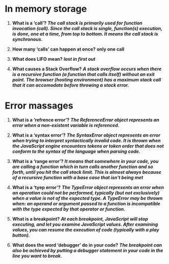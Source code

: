 # In memory storage


1. **What is a ‘call’?**
***The call stack is primarily used for function invocation (call). Since the call stack is single, function(s) execution, is done, one at a time, from top to bottom. It means the call stack is synchronous.***

2. **How many ‘calls’ can happen at once?**
**only one call**

3. **What does LIFO mean?**
***last in first out***

5. **What causes a Stack Overflow?**
***A stack overflow occurs when there is a recursive function (a function that calls itself) without an exit point. The browser (hosting environment) has a maximum stack call that it can accomodate before throwing a stack error.***

# Error massages

1. **What is a ‘refrence error’?**
***The ReferenceError object represents an error when a non-existent variable is referenced.***

2. **What is a ‘syntax error’?**
***The SyntaxError object represents an error when trying to interpret syntactically invalid code. It is thrown when the JavaScript engine encounters tokens or token order that does not conform to the syntax of the language when parsing code.***

3. **What is a ‘range error’?**
***It means that somewhere in your code, you are calling a function which in turn calls another function and so forth, until you hit the call stack limit. This is almost always because of a recursive function with a base case that isn't being met***

4. **What is a ‘tyep error’?**
***The TypeError object represents an error when an operation could not be performed, typically (but not exclusively) when a value is not of the expected type. A TypeError may be thrown when: an operand or argument passed to a function is incompatible with the type expected by that operator or function.***

5. **What is a breakpoint?**
***At each breakpoint, JavaScript will stop executing, and let you examine JavaScript values. After examining values, you can resume the execution of code (typically with a play button).***

6. **What does the word ‘debugger’ do in your code?**
***The breakpoint can also be achieved by putting a debugger statement in your code in the line you want to break.***

